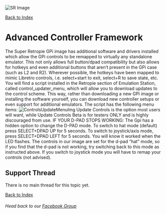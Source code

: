 ![SR Image](https://sinisterspatula.github.io/SuperRetropieGuides/images/SRimage-short.jpg)

[Back to Index](https://sinisterspatula.github.io/SuperRetropieGuides/)

# Advanced Controller Framework

The Super Retropie GPi image has additional software and drivers installed which allow the GPi
controls to be remapped to virtually any standalone emulator. This not only allows full
button/dpad compatibility but also allows for hotkeys and even additional buttons that aren’t
present in the GPi case (such as L2 and R2). Wherever possible, the hotkeys have been mapped
to mimic Libretro controls, i.e. select+start to exit, select+R to save state, etc.
You will find a script installed in the Retropie section of Emulation Station, called
control_updater_menu, which will allow you to download updates to the control scheme. This
way, rather than downloading a new GPi image or installing the software yourself, you can
download new controller setups or even support for additional emulators.
The script has the following menu items:
![ControlsUpdateMenuImg](https://sinisterspatula.github.io/SuperRetropieGuides/images/ControlsUpdateMenuImg.png)
Update Controls is the option most users will want, while Update Controls Beta is for testers
ONLY and is highly discouraged from use.
IF YOUR D-PAD STOPS WORKING: The Gpi has a hidden option to change the D-PAD mode. To
switch to hat mode (default) press SELECT+DPAD UP for 5 seconds. To switch to joystick/axis
mode, press SELECT+DPAD LEFT for 5 seconds. You will know it worked when the LED flashes.
The controls in our image are set for the d-pad “hat” mode, so if you find that the d-pad is not
working, try switching back to this mode as instructed above. If you switch to joystick mode you
will have to remap your controls (not advised).


## Support Thread
There is no main thread for this topic yet.

[Back to Index](https://sinisterspatula.github.io/SuperRetropieGuides/)
###### Head back to our [Facebook Group](https://www.facebook.com/groups/SuperRetroPie/)
